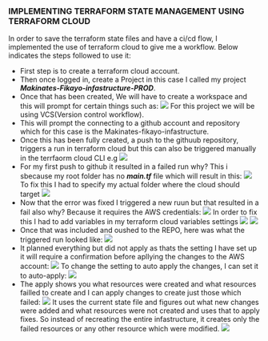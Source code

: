 ### IMPLEMENTING TERRAFORM STATE MANAGEMENT USING TERRAFORM CLOUD

In order to save the terraform state files and have a ci/cd flow, I implemented the use of terraform cloud to give me a workflow. Below indicates the steps followed to use it:

- First step is to create a terraform cloud account.
- Then once logged in, create a Project in this case I called my project ***Makinates-Fikayo-infastructure-PROD***.
- Once that has been created, We will have to create a workspace and this will prompt for certain things such as:
    ![](./Assets/workspaces.png)
 For this project we will be using VCS(Version control workflow).
- This will prompt the connecting to a github account and repository which for this case is the Makinates-fikayo-infastructure.
- Once this has been fully created, a push to the githuub repository, triggers a run in terraform cloud but this can also be triggered manually in the terrfaorm cloud CLI e.g
   ![](./Assets/Runs.png)
- For my first push to github it resulted in a failed run why? This i sbecause my root folder has no ***main.tf*** file which will result in this:
    ![](./Assets/firstFail.png)
To fix this I had to specify my actual folder where the cloud should target
    ![](./Assets/firstfix.png)
- Now that the error was fixed I triggered a new ruun but that resulted in a fail also why? Because it requires the AWS credentials:
    ![](./Assets/Credentials.png)
In order to fix this I had to add variables in my terraform cloud variables settings
    ![](./Assets/CredentialsFix.png)
    ![](./Assets/VARAIBLES.png)
- Once that was included and oushed to the REPO, here was what the triggered run looked like:
    ![](./Assets/TRIGGEREDRUN.png)
- It planned everything but did not apply as thats the setting I have set up it will require a confirmation before apllying the changes to the AWS account:
    ![](./Assets/pendingapproval.png)
To change the setting to auto apply the changes, I can set it to auto-apply:
    ![](./Assets/autoapply.png)
- The apply shows you what resources were created and what resources failled to create and I can apply changes to create just those which failed:
    ![](./Assets/failedResources.png)
It uses the current state file and figures out what new changes were added and what resources were not created and uses that to apply fixes. So instead of recreating the entire infastructure, it creates only the failed resources or any other resource which were modified.
    ![](./Assets/FIXEDKEY.png)